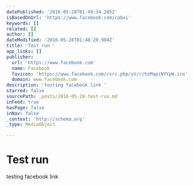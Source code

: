 ```yaml
---
datePublished: '2016-05-28T01:49:34.285Z'
isBasedOnUrl: 'https://www.facebook.com/cabxi'
keywords: []
related: []
author: []
dateModified: '2016-05-28T01:48:20.904Z'
title: 'Test run '
app_links: []
publisher:
  url: 'https://www.facebook.com'
  name: Facebook
  favicon: 'https://www.facebook.com/rsrc.php/yV/r/hzMapiNYYpW.ico'
  domain: www.facebook.com
description: 'testing facebook link '
starred: false
sourcePath: _posts/2016-05-28-test-run.md
inFeed: true
hasPage: false
inNav: false
_context: 'http://schema.org'
_type: MediaObject

---
```

# Test run 

testing facebook link